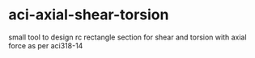 # aci-axial-shear-torsion
small tool to design rc rectangle section for shear and torsion with axial force as per aci318-14
